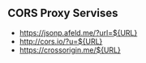 ## CORS Proxy Servises

* https://jsonp.afeld.me/?url=${URL}
* http://cors.io/?u=${URL}
* https://crossorigin.me/${URL}
